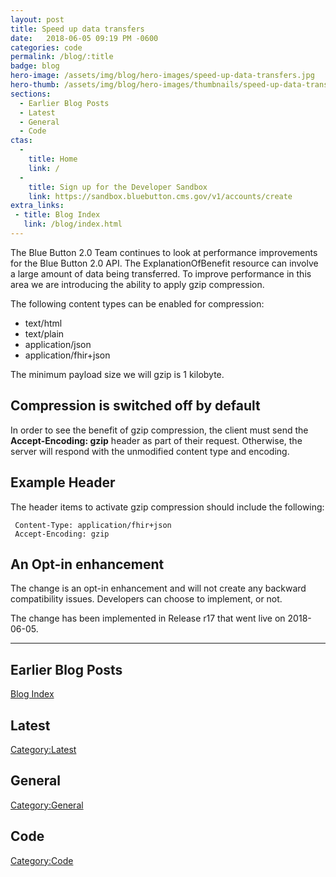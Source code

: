 ```yaml
---
layout: post
title: Speed up data transfers
date:   2018-06-05 09:19 PM -0600
categories: code
permalink: /blog/:title
badge: blog
hero-image: /assets/img/blog/hero-images/speed-up-data-transfers.jpg
hero-thumb: /assets/img/blog/hero-images/thumbnails/speed-up-data-transfers.jpg
sections:
  - Earlier Blog Posts
  - Latest
  - General
  - Code
ctas:
  -
    title: Home
    link: /
  -
    title: Sign up for the Developer Sandbox
    link: https://sandbox.bluebutton.cms.gov/v1/accounts/create
extra_links:
 - title: Blog Index
   link: /blog/index.html
---
```


The Blue Button 2.0 Team continues to look at performance improvements for the Blue Button 2.0 API. The
ExplanationOfBenefit resource can involve a large amount of data being transferred. To improve performance
in this area we are introducing the ability to apply gzip compression.

The following content types can be enabled for compression:

- text/html
- text/plain
- application/json
- application/fhir+json

The minimum payload size we will gzip is 1 kilobyte.

## Compression is switched off by default

In order to see the benefit of gzip compression, the client must send the **Accept-Encoding: gzip** header as part of
their request. Otherwise, the server will respond with the unmodified content type and encoding.

## Example Header

The header items to activate gzip compression should include the following:

     Content-Type: application/fhir+json
     Accept-Encoding: gzip

## An Opt-in enhancement

The change is an opt-in enhancement and will not create any backward compatibility issues. Developers can choose to
implement, or not.

The change has been implemented in Release r17 that went live on 2018-06-05.

---
## Earlier Blog Posts

[Blog Index](/blog/)

## Latest

[Category:Latest](/blog/category/latest.html)

## General
[Category:General](/blog/category/general.html)

## Code
[Category:Code](/blog/category/code.html)
